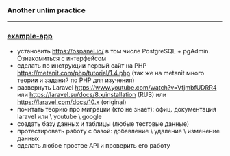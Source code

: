 ### Another unlim practice

---

### [example-app](example-app)
- установить https://ospanel.io/ в том числе PostgreSQL + pgAdmin. Ознакомиться с интерфейсом
- сделать по инструкции первый сайт на PHP https://metanit.com/php/tutorial/1.4.php (так же на metanit много теории и заданий по PHP для изучения)
- развернуть Laravel https://www.youtube.com/watch?v=VfjmbfUDRR4 или https://laravel.su/docs/8.x/installation (RUS) или https://laravel.com/docs/10.x (original)
- почитать теорию про миграции (кто не знает): офиц. документация laravel или \ youtube \ google 
- создать базу данных и таблицы (любые тестовые данные) 
- протестировать работу с базой: добавление \ удаление \ изменение данных  
- сделать любое простое API и проверить его работу
